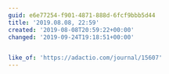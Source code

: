 ```yaml
---
guid: e6e77254-f901-4871-888d-6fcf9bbb5d44
title: '2019.08.08, 22:59'
created: '2019-08-08T20:59:22+00:00'
changed: '2019-09-24T19:18:51+00:00'


like_of: 'https://adactio.com/journal/15607'
---
```


